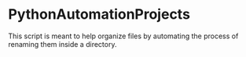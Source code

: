 # PythonAutomationProjects
This script is meant to help organize files by automating the process of renaming them inside a directory.